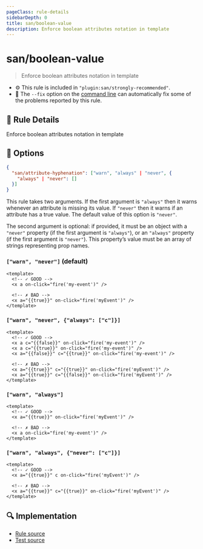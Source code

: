 ```yaml
---
pageClass: rule-details
sidebarDepth: 0
title: san/boolean-value
description: Enforce boolean attributes notation in template
---
```

# san/boolean-value
> Enforce boolean attributes notation in template

- :gear: This rule is included in `"plugin:san/strongly-recommended"`.
- :wrench: The `--fix` option on the [command line](https://eslint.org/docs/user-guide/command-line-interface#fixing-problems) can automatically fix some of the problems reported by this rule.

## :book: Rule Details

Enforce boolean attributes notation in template


## :wrench: Options

```json
{
  "san/attribute-hyphenation": ["warn", "always" | "never", {
    "always" | "never": []
  }]
}
```
This rule takes two arguments. If the first argument is `"always"` then it warns whenever an attribute is missing its value. If `"never"` then it warns if an attribute has a true value. The default value of this option is `"never"`.

The second argument is optional: if provided, it must be an object with a `"never"` property (if the first argument is `"always"`), or an `"always"` property (if the first argument is `"never"`). This property’s value must be an array of strings representing prop names.


### `["warn", "never"]` (default)

<eslint-code-block :rules="{'san/boolean-value': ['warn']}">

```vue
<template>
  <!-- ✓ GOOD -->
  <x a on-click="fire('my-event')" />

  <!-- ✗ BAD -->
  <x a="{{true}}" on-click="fire('myEvent')" />
</template>
```

</eslint-code-block>

### `["warn", "never", {"always": ["c"]}]` 

<eslint-code-block :rules="{'san/boolean-value': ['warn', 'never', {'always': ['c']}]}">

```vue
<template>
  <!-- ✓ GOOD -->
  <x a c="{{false}}" on-click="fire('my-event')" />
  <x a c="{{true}}" on-click="fire('my-event')" />
  <x a="{{false}}" c="{{true}}" on-click="fire('my-event')" />

  <!-- ✗ BAD -->
  <x a="{{true}}" c="{{true}}" on-click="fire('myEvent')" />
  <x a="{{true}}" c="{{false}}" on-click="fire('myEvent')" />
</template>
```

</eslint-code-block>

### `["warn", "always"]`

<eslint-code-block :rules="{'san/boolean-value': ['warn', 'always']}">

```vue
<template>
  <!-- ✓ GOOD -->
  <x a="{{true}}" on-click="fire('myEvent')" />

  <!-- ✗ BAD -->
  <x a on-click="fire('my-event')" />
</template>
```

</eslint-code-block>

### `["warn", "always", {"never": ["c"]}]`

<eslint-code-block :rules="{'san/boolean-value': ['warn', 'always', {'never': ['c']}]}">

```vue
<template>
  <!-- ✓ GOOD -->
  <x a="{{true}}" c on-click="fire('myEvent')" />

  <!-- ✗ BAD -->
  <x a="{{true}}" c="{{true}}" on-click="fire('myEvent')" />
</template>
```

</eslint-code-block>

## :mag: Implementation

- [Rule source](https://github.com/ecomfe/eslint-plugin-san/blob/main/lib/rules/boolean-value.js)
- [Test source](https://github.com/ecomfe/eslint-plugin-san/tree/main/__tests__/lib/rules/boolean-value.test.js)
